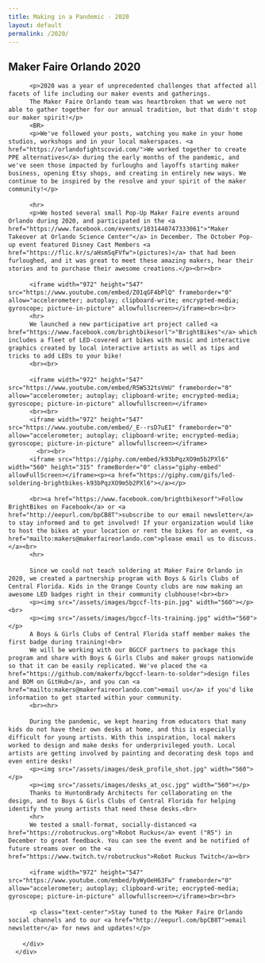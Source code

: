 ```yaml
---
title: Making in a Pandemic - 2020
layout: default
permalink: /2020/
---
```


<section class="Maker Faire in 2020">
  <div class="container">
    <div class="row text-center">
      <div class="title-w-border-y">
        <h2>Maker Faire Orlando 2020</h2>
      </div>
    </div>
      <div class="row">
        <div class="col-md-10 col-md-offset-1">

          <p>2020 was a year of unprecedented challenges that affected all facets of life including our maker events and gatherings.
          The Maker Faire Orlando team was heartbroken that we were not able to gather together for our annual tradition, but that didn't stop our maker spirit!</p>
          <BR>
          <p>We've followed your posts, watching you make in your home studios, workshops and in your local makerspaces. <a href="https://orlandofightscovid.com/">We worked together to create PPE alternatives</a> during the early months of the pandemic, and we've seen those impacted by furloughs and layoffs starting maker business, opening Etsy shops, and creating in entirely new ways. We continue to be inspired by the resolve and your spirit of the maker community!</p>

          <hr>
          <p>We hosted several small Pop-Up Maker Faire events around Orlando during 2020, and participated in the <a href="https://www.facebook.com/events/1031440747333061">"Maker Takeover at Orlando Science Center"</a> in December. The October Pop-up event featured Disney Cast Members <a href="https://flic.kr/s/aHsmSqFVfw">(pictures)</a> that had been furloughed, and it was great to meet these amazing makers, hear their stories and to purchase their awesome creations.</p><br><br>

          <iframe width="972" height="547" src="https://www.youtube.com/embed/Z01qGF4bPlQ" frameborder="0" allow="accelerometer; autoplay; clipboard-write; encrypted-media; gyroscope; picture-in-picture" allowfullscreen></iframe><br><br>
          <hr>
          We launched a new participative art project called <a href="https://www.facebook.com/brightbikesorl">"BrightBikes"</a> which includes a fleet of LED-covered art bikes with music and interactive graphics created by local interactive artists as well as tips and tricks to add LEDs to your bike!
          <br><br>

          <iframe width="972" height="547" src="https://www.youtube.com/embed/R5WS32tsVmU" frameborder="0" allow="accelerometer; autoplay; clipboard-write; encrypted-media; gyroscope; picture-in-picture" allowfullscreen></iframe>
          <br><br>
          <iframe width="972" height="547" src="https://www.youtube.com/embed/_E--rsD7uEI" frameborder="0" allow="accelerometer; autoplay; clipboard-write; encrypted-media; gyroscope; picture-in-picture" allowfullscreen></iframe>
            <br><br>
          <iframe src="https://giphy.com/embed/k93bPqzXO9m5b2PXl6" width="560" height="315" frameBorder="0" class="giphy-embed" allowFullScreen></iframe><p><a href="https://giphy.com/gifs/led-soldering-brightbikes-k93bPqzXO9m5b2PXl6"></a></p>

          <br><a href="https://www.facebook.com/brightbikesorf">Follow BrightBikes on Facebook</a> or <a href="http://eepurl.com/bpCB8T">subscribe to our email newsletter</a> to stay informed and to get involved! If your organization would like to host the bikes at your location or rent the bikes for an event, <a href="mailto:makers@makerfaireorlando.com">please email us to discuss.</a><br>
          <hr>

          Since we could not teach soldering at Maker Faire Orlando in 2020, we created a partnership program with Boys & Girls Clubs of Central Florida. Kids in the Orange County clubs are now making an awesome LED badges right in their community clubhouse!<br><br>
          <p><img src="/assets/images/bgccf-lts-pin.jpg" width="560"></p><br>
          <p><img src="/assets/images/bgccf-lts-training.jpg" width="560"></p>
          A Boys & Girls Clubs of Central Florida staff member makes the first badge during training!<br>
          We will be working with our BGCCF partners to package this program and share with Boys & Girls Clubs and maker groups nationwide so that it can be easily replicated. We've placed the <a href="https://github.com/makerfx/bgccf-learn-to-solder">design files and BOM on GitHub</a>, and you can <a href="mailto:makers@makerfaireorlando.com">email us</a> if you'd like information to get started within your community.
          <br><hr>

          During the pandemic, we kept hearing from educators that many kids do not have their own desks at home, and this is especially difficult for young artists. With this inspiration, local makers worked to design and make desks for underprivileged youth. Local artists are getting involved by painting and decorating desk tops and even entire desks!
          <p><img src="/assets/images/desk_profile_shot.jpg" width="560"></p>
          <p><img src="/assets/images/desks_at_osc.jpg" width="560"></p>
          Thanks to HuntonBrady Architects for collaborating on the design, and to Boys & Girls Clubs of Central Florida for helping identify the young artists that need these desks.<br>
          <hr>
          We tested a small-format, socially-distanced <a href="https://robotruckus.org">Robot Ruckus</a> event ("R5") in December to great feedback. You can see the event and be notified of future streams over on the <a href="https://www.twitch.tv/robotruckus">Robot Ruckus Twitch</a><br>

          <iframe width="972" height="547" src="https://www.youtube.com/embed/byWyOeH63Fw" frameborder="0" allow="accelerometer; autoplay; clipboard-write; encrypted-media; gyroscope; picture-in-picture" allowfullscreen></iframe><br><br>

          <p class="text-center">Stay tuned to the Maker Faire Orlando social channels and to our <a href="http://eepurl.com/bpCB8T">email newsletter</a> for news and updates!</p>

        </div>
      </div>
  </div>
</section>
